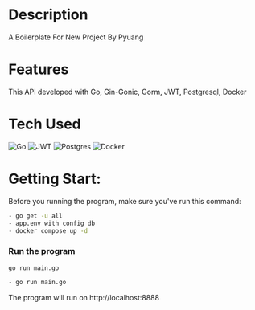 # Description
A Boilerplate For New Project By Pyuang

# Features
This API developed with Go, Gin-Gonic, Gorm, JWT, Postgresql, Docker
 
# Tech Used
 ![Go](https://img.shields.io/badge/go-%2300ADD8.svg?style=for-the-badge&logo=go&logoColor=white) ![JWT](https://img.shields.io/badge/JWT-black?style=for-the-badge&logo=JSON%20web%20tokens) ![Postgres](https://img.shields.io/badge/postgres-%23316192.svg?style=for-the-badge&logo=postgresql&logoColor=white) ![Docker](https://img.shields.io/badge/docker-%230db7ed.svg?style=for-the-badge&logo=docker&logoColor=white)
      
# Getting Start:
Before you running the program, make sure you've run this command:
```bash
- go get -u all
- app.env with config db
- docker compose up -d
```

### Run the program
`go run main.go`
 ```bash
- go run main.go
```

The program will run on http://localhost:8888 
<!-- </> with 💛 by readMD (https://readmd.itsvg.in) -->
